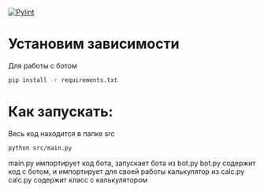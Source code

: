 [![Pylint](https://github.com/unLomTrois/kursach/actions/workflows/pylint.yml/badge.svg)](https://github.com/unLomTrois/kursach/actions/workflows/pylint.yml)


# Установим зависимости
Для работы с ботом
```sh
pip install -r requirements.txt
```
# Как запускать:
Весь код находится в папке src

```sh
python src/main.py
```

main.py импортирует код бота, запускает бота из bot.py
bot.py содержит код с ботом, и импортирует для своей работы калькулятор из calc.py
calc.py содержит класс с калькулятором
